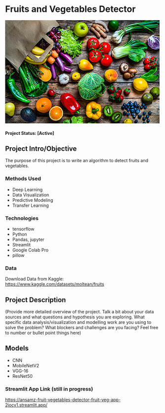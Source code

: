 # Fruits and Vegetables Detector


![alternative text](./app_styling/f_g.jpg)


#### Project Status: [Active] 

## Project Intro/Objective
The purpose of this project is to write an algorithm to detect fruits and vegetables.

### Methods Used
* Deep Learning
* Data Visualization
* Predictive Modeling
* Transfer Learning

### Technologies
* tensorflow
* Python
* Pandas, jupyter
* Streamlit
* Google Colab Pro
* pillow

### Data
Download Data from Kaggle: https://www.kaggle.com/datasets/moltean/fruits

## Project Description
(Provide more detailed overview of the project.
Talk a bit about your data sources and what questions and hypothesis you are exploring.
What specific data analysis/visualization and modelling work are you using to solve the
problem? What blockers and challenges are you facing?
Feel free to number or bullet point things here)

## Models
* CNN
* MobileNetV2
* VGG-16
* ResNet50

### Streamlit App Link (still in progress)
https://ansamz-fruit-vegetables-detector-fruit-veg-app-2jocy1.streamlit.app/
